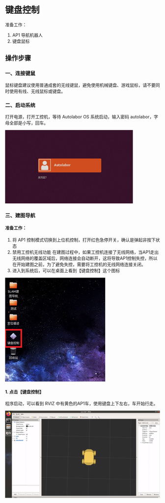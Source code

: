 # 键盘控制

准备工作：

1. AP1 导航机器人
2. 键盘鼠标

## 操作步骤

### 一、连接键鼠
鼠标键盘建议使用普通成套的无线键鼠，避免使用机械键盘、游戏鼠标，请不要同时使用有线、无线鼠标或键盘。

### 二、启动系统
打开电源，打开工控机，等待 Autolabor OS 系统启动，输入密码 autolabor，字母全部是小写，回车。

![](imgs/login.png)

### 三、建图导航

#### 准备工作：
1. 将 AP1 控制模式切换到上位机控制，打开红色急停开关，确认是弹起非按下状态
2. 禁用工控机无线功能
  在建图过程中，如果工控机连接了无线网络，当AP1走出无线网络的覆盖区域后，网络连接会自动断开，这将导致AP1控制失控，所以在开始建图之前，为了避免失控，需要将工控机的无线网络连接关闭。
3. 进入到系统后，可以在桌面上看到【键盘控制】这个图标

![](imgs/desktop.png)

#### 1. 点击【键盘控制】

程序启动，可以看到 RVIZ 中有黄色的AP1车，使用键盘上下左右，车开始行走。

![](imgs/keyboard_control.png)


